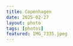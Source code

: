 ```yaml
---
title: Copenhagen
date: 2025-02-27
layout: photo
tags: [photos]
featured: IMG_7335.jpeg
---
```


<!--zom: 14
lng: 12.58
lat: 55.68
geojson: [[12.568199074390094,55.676420641896556],[12.568805629846764,55.676677636112515],[12.569371062899933,55.67647474608265],[12.570241487114373,55.67687086373425],[12.571135899398513,55.677276638633145],[12.572109131790114,55.677726851823394],[12.572431257286752,55.67787176874231],[12.573395623010555,55.67823724532016],[12.574112011903566,55.67854633703874],[12.574601199433346,55.67864855444617],[12.574943641099935,55.67865694923685],[12.5757752851502,55.67860418195113],[12.576134839992335,55.67861825062718],[12.576132323664865,55.67862024924861],[12.578753960863708,55.678775133952996],[12.579561140472904,55.67888984069509],[12.579909543356024,55.6776853078367],[12.579563593497198,55.67889099091599],[12.579996445300594,55.67901138673625],[12.581818102672543,55.679367632403995],[12.583073569240412,55.67980252531467],[12.584329035807315,55.68015413732431],[12.585133193279006,55.680329687903225],[12.585469625495733,55.67974675309554],[12.5863312201991,55.67988554788542],[12.587053318617052,55.68051474475541],[12.587315899860357,55.680704427120475],[12.587865679336858,55.68054712961455],[12.587808239690048,55.68039445790106],[12.5880051756223,55.68067204239165],[12.59150899549391,55.67976988487217],[12.59391325499928,55.67912679629873],[12.594044545620477,55.6792193276799]]
----->